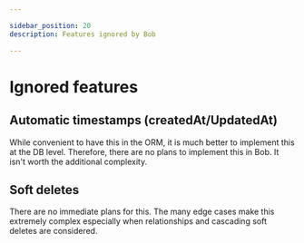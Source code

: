 ```yaml
---

sidebar_position: 20
description: Features ignored by Bob

---
```


# Ignored features

## Automatic timestamps (createdAt/UpdatedAt)

While convenient to have this in the ORM, it is much better to implement this at the DB level. Therefore, there are no plans to implement this in Bob. It isn't worth the additional complexity.

## Soft deletes

There are no immediate plans for this. The many edge cases make this extremely complex especially when relationships and cascading soft deletes are considered.
